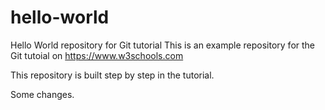 # hello-world
Hello World repository for Git tutorial
This is an example repository for the Git tutoial on https://www.w3schools.com

This repository is built step by step in the tutorial.

Some changes.
